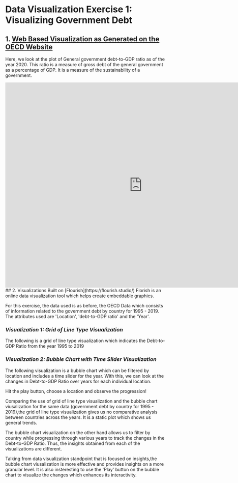 # Data Visualization Exercise 1: Visualizing Government Debt
## 1. [Web Based Visualization as Generated on the OECD Website](https://data.oecd.org/chart/6B7G)
Here, we look at the plot of General government debt-to-GDP ratio as of the year 2020. This ratio is a measure of gross debt of the general government as a percentage of GDP. It is a measure of the sustainability of a government.  
<iframe src="https://data.oecd.org/chart/6B7G" width="860" height="645" style="border: 0" mozallowfullscreen="true" webkitallowfullscreen="true" allowfullscreen="true"><a href="https://data.oecd.org/chart/6B7G" target="_blank">OECD Chart: General government debt, Total, % of GDP, Annual, 2020</a></iframe>
## 2. Visualizations Built on [Flourish](https://flourish.studio/)
Florish is an online data visualization tool which helps create embeddable graphics.

For this exercise, the data used is as before, the OECD Data which consists of information related to the government debt by country for 1995 - 2019. The attributes used are 'Location', 'debt-to-GDP ratio' and the 'Year'.
### *Visualization 1: Grid of Line Type Visualization* 
The following is a grid of line type visualization which indicates the Debt-to-GDP Ratio from the year 1995 to 2019
<div class="flourish-embed flourish-chart" data-src="visualisation/8534698"><script src="https://public.flourish.studio/resources/embed.js"></script></div>

### *Visualization 2: Bubble Chart with Time Slider Visualization* 
The following visualization is a bubble chart which can be filtered by location and includes a time slider for the year. With this, we can look at the changes in Debt-to-GDP Ratio over years for each individual location.

Hit the play button, choose a location and observe the progression!
<div class="flourish-embed flourish-scatter" data-src="visualisation/8541967"><script src="https://public.flourish.studio/resources/embed.js"></script></div>
Comparing the use of grid of line type visualization and the bubble chart viusalization for the same data (government debt by country for 1995 - 2019),the grid of line type visualization gives us no comparative analysis between countries across the years. It is a static plot which shows us general trends. 

The bubble chart visualization on the other hand  allows us to filter by country while progressing through various years to track the changes in the Debt-to-GDP Ratio. Thus, the insights obtained from each of the visualizations are different. 

Talking from data visualization standpoint that is focused on insights,the bubble chart viusalization is more effective and provides insights on a more granular level. It is also insteresting to use the 'Play' button on the bubble chart to visualize the changes which enhances its interactivity.  

